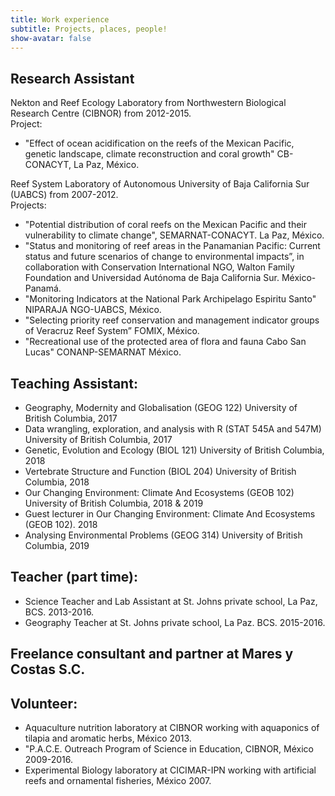 ```yaml
---
title: Work experience
subtitle: Projects, places, people!
show-avatar: false
---
```


## Research Assistant 
Nekton and Reef Ecology Laboratory from Northwestern Biological Research Centre (CIBNOR) from 2012-2015.   
Project:
* "Effect of ocean acidification on the reefs of the Mexican Pacific, genetic landscape, climate reconstruction and coral growth" CB-CONACYT, La Paz, México.   

Reef System Laboratory of Autonomous University of Baja California Sur (UABCS) from 2007-2012.  
Projects:
* "Potential distribution of coral reefs on the Mexican Pacific and their vulnerability to climate change", SEMARNAT-CONACYT. La Paz, México.
* "Status and monitoring of reef areas in the Panamanian Pacific: Current status and future scenarios of change to environmental impacts”, in collaboration with Conservation International NGO, Walton Family Foundation and Universidad Autónoma de Baja California Sur. México-Panamá.
* "Monitoring Indicators at the National Park Archipelago Espiritu Santo" NIPARAJA NGO-UABCS, México.
* "Selecting priority reef conservation and management indicator groups of Veracruz Reef System” FOMIX, México.
* "Recreational use of the protected area of flora and fauna Cabo San Lucas" CONANP-SEMARNAT México. 

## Teaching Assistant:
* Geography, Modernity and Globalisation (GEOG 122) University of British Columbia, 2017
* Data wrangling, exploration, and analysis with R (STAT 545A and 547M) University of British Columbia, 2017
* Genetic, Evolution and Ecology (BIOL 121) University of British Columbia, 2018
* Vertebrate Structure and Function (BIOL 204) University of British Columbia, 2018
* Our Changing Environment: Climate And Ecosystems (GEOB 102) University of British Columbia, 2018 & 2019
* Guest lecturer in Our Changing Environment: Climate And Ecosystems (GEOB 102). 2018
* Analysing Environmental Problems (GEOG 314) University of British Columbia, 2019

## Teacher (part time):
* Science Teacher and Lab Assistant at St. Johns private school, La Paz, BCS. 2013-2016.
* Geography Teacher at St. Johns private school, La Paz. BCS. 2015-2016.


## Freelance consultant and partner at Mares y Costas S.C. 

## Volunteer:
* Aquaculture nutrition laboratory at CIBNOR working with aquaponics of tilapia and aromatic herbs, México 2013.
* "P.A.C.E. Outreach Program of Science in Education, CIBNOR, México 2009-2016.
* Experimental Biology laboratory at CICIMAR-IPN working with artificial reefs and ornamental fisheries, México 2007. 


